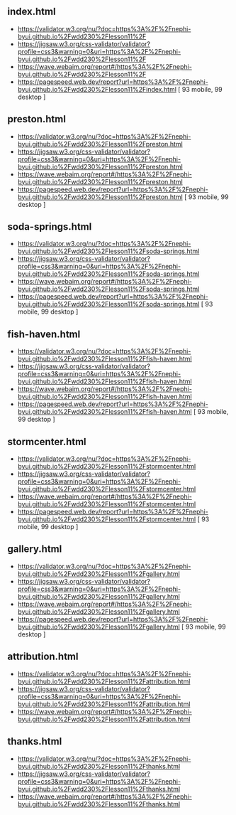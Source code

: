## index.html
* https://validator.w3.org/nu/?doc=https%3A%2F%2Fnephi-byui.github.io%2Fwdd230%2Flesson11%2F
* https://jigsaw.w3.org/css-validator/validator?profile=css3&warning=0&uri=https%3A%2F%2Fnephi-byui.github.io%2Fwdd230%2Flesson11%2F
* https://wave.webaim.org/report#/https%3A%2F%2Fnephi-byui.github.io%2Fwdd230%2Flesson11%2F
* https://pagespeed.web.dev/report?url=https%3A%2F%2Fnephi-byui.github.io%2Fwdd230%2Flesson11%2Findex.html [ 93 mobile, 99 desktop ]

## preston.html
* https://validator.w3.org/nu/?doc=https%3A%2F%2Fnephi-byui.github.io%2Fwdd230%2Flesson11%2Fpreston.html
* https://jigsaw.w3.org/css-validator/validator?profile=css3&warning=0&uri=https%3A%2F%2Fnephi-byui.github.io%2Fwdd230%2Flesson11%2Fpreston.html
* https://wave.webaim.org/report#/https%3A%2F%2Fnephi-byui.github.io%2Fwdd230%2Flesson11%2Fpreston.html
* https://pagespeed.web.dev/report?url=https%3A%2F%2Fnephi-byui.github.io%2Fwdd230%2Flesson11%2Fpreston.html [ 93 mobile, 99 desktop ]

## soda-springs.html
* https://validator.w3.org/nu/?doc=https%3A%2F%2Fnephi-byui.github.io%2Fwdd230%2Flesson11%2Fsoda-springs.html
* https://jigsaw.w3.org/css-validator/validator?profile=css3&warning=0&uri=https%3A%2F%2Fnephi-byui.github.io%2Fwdd230%2Flesson11%2Fsoda-springs.html
* https://wave.webaim.org/report#/https%3A%2F%2Fnephi-byui.github.io%2Fwdd230%2Flesson11%2Fsoda-springs.html
* https://pagespeed.web.dev/report?url=https%3A%2F%2Fnephi-byui.github.io%2Fwdd230%2Flesson11%2Fsoda-springs.html [ 93 mobile, 99 desktop ]

## fish-haven.html
* https://validator.w3.org/nu/?doc=https%3A%2F%2Fnephi-byui.github.io%2Fwdd230%2Flesson11%2Ffish-haven.html
* https://jigsaw.w3.org/css-validator/validator?profile=css3&warning=0&uri=https%3A%2F%2Fnephi-byui.github.io%2Fwdd230%2Flesson11%2Ffish-haven.html
* https://wave.webaim.org/report#/https%3A%2F%2Fnephi-byui.github.io%2Fwdd230%2Flesson11%2Ffish-haven.html
* https://pagespeed.web.dev/report?url=https%3A%2F%2Fnephi-byui.github.io%2Fwdd230%2Flesson11%2Ffish-haven.html [ 93 mobile, 99 desktop ]

## stormcenter.html
* https://validator.w3.org/nu/?doc=https%3A%2F%2Fnephi-byui.github.io%2Fwdd230%2Flesson11%2Fstormcenter.html
* https://jigsaw.w3.org/css-validator/validator?profile=css3&warning=0&uri=https%3A%2F%2Fnephi-byui.github.io%2Fwdd230%2Flesson11%2Fstormcenter.html
* https://wave.webaim.org/report#/https%3A%2F%2Fnephi-byui.github.io%2Fwdd230%2Flesson11%2Fstormcenter.html
* https://pagespeed.web.dev/report?url=https%3A%2F%2Fnephi-byui.github.io%2Fwdd230%2Flesson11%2Fstormcenter.html [ 93 mobile, 99 desktop ]

## gallery.html
* https://validator.w3.org/nu/?doc=https%3A%2F%2Fnephi-byui.github.io%2Fwdd230%2Flesson11%2Fgallery.html
* https://jigsaw.w3.org/css-validator/validator?profile=css3&warning=0&uri=https%3A%2F%2Fnephi-byui.github.io%2Fwdd230%2Flesson11%2Fgallery.html
* https://wave.webaim.org/report#/https%3A%2F%2Fnephi-byui.github.io%2Fwdd230%2Flesson11%2Fgallery.html
* https://pagespeed.web.dev/report?url=https%3A%2F%2Fnephi-byui.github.io%2Fwdd230%2Flesson11%2Fgallery.html [ 93 mobile, 99 desktop ]

## attribution.html
* https://validator.w3.org/nu/?doc=https%3A%2F%2Fnephi-byui.github.io%2Fwdd230%2Flesson11%2Fattribution.html
* https://jigsaw.w3.org/css-validator/validator?profile=css3&warning=0&uri=https%3A%2F%2Fnephi-byui.github.io%2Fwdd230%2Flesson11%2Fattribution.html
* https://wave.webaim.org/report#/https%3A%2F%2Fnephi-byui.github.io%2Fwdd230%2Flesson11%2Fattribution.html

## thanks.html
* https://validator.w3.org/nu/?doc=https%3A%2F%2Fnephi-byui.github.io%2Fwdd230%2Flesson11%2Fthanks.html
* https://jigsaw.w3.org/css-validator/validator?profile=css3&warning=0&uri=https%3A%2F%2Fnephi-byui.github.io%2Fwdd230%2Flesson11%2Fthanks.html
* https://wave.webaim.org/report#/https%3A%2F%2Fnephi-byui.github.io%2Fwdd230%2Flesson11%2Fthanks.html
